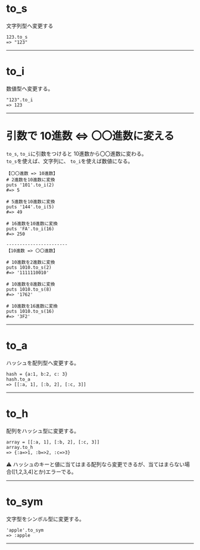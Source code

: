 # to_s
文字列型へ変更する
~~~
123.to_s
=> "123"
~~~
***

# to_i
数値型へ変更する。
~~~
"123".to_i
=> 123
~~~
***

# 引数で 10進数 <=> 〇〇進数に変える
`to_s`, `to_i`に引数をつけると 10進数から〇〇進数に変わる。  
`to_s`を使えば、文字列に、 `to_i`を使えば数値になる。
~~~
【〇〇進数 => 10進数】
# 2進数を10進数に変換
puts '101'.to_i(2)
#=> 5

# 5進数を10進数に変換
puts '144'.to_i(5)
#=> 49

# 16進数を10進数に変換
puts 'FA'.to_i(16)
#=> 250

-----------------------
【10進数 => 〇〇進数】

# 10進数を2進数に変換
puts 1010.to_s(2)
#=> '1111110010'

# 10進数を8進数に変換
puts 1010.to_s(8)
#=> '1762'

# 10進数を16進数に変換
puts 1010.to_s(16)
#=> '3F2'
~~~
***

# to_a
ハッシュを配列型へ変更する。
~~~
hash = {a:1, b:2, c: 3}
hash.to_a
=> [[:a, 1], [:b, 2], [:c, 3]]
~~~
***

# to_h
配列をハッシュ型に変更する。
~~~
array = [[:a, 1], [:b, 2], [:c, 3]]
array.to_h
=> {:a=>1, :b=>2, :c=>3}
~~~
⚠️ ハッシュのキーと値に当てはまる配列なら変更できるが、当てはまらない場合([1,2,3,4]とか)エラーでる。
***

# to_sym
文字型をシンボル型に変更する。
~~~
'apple'.to_sym
=> :apple
~~~
***
